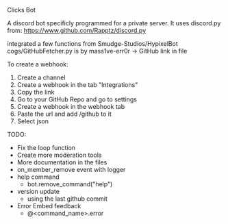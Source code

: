 Clicks Bot

A discord bot specificly programmed for a private server.
It uses discord.py from:
https://www.github.com/Rapptz/discord.py

integrated a few functions from Smudge-Studios/HypixelBot
cogs/GitHubFetcher.py is by mass1ve-err0r -> GitHub link in file

To create a webhook:

1. Create a channel
2. Create a webhook in the tab "Integrations"
3. Copy the link
4. Go to your GitHub Repo and go to settings
5. Create a webhook in the webhook tab
6. Paste the url and add /github to it
7. Select json

TODO:
- Fix the loop function
- Create more moderation tools
- More documentation in the files
- on_member_remove event with logger
- help command
	- bot.remove_command("help")
- version update
	- using the last github commit
- Error Embed feedback
	- @<command_name>.error


